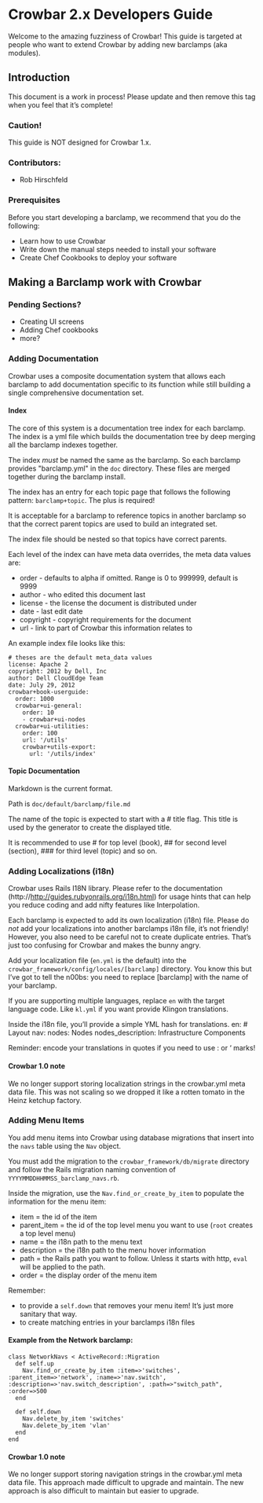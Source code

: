 # Crowbar 2.x Developers Guide

Welcome to the amazing fuzziness of Crowbar!  This guide is targeted at people who want to extend Crowbar by adding new barclamps (aka modules). 

## Introduction
This document is a work in process!  Please update and then remove this tag when you feel that it’s complete!

### Caution!

This guide is NOT designed for Crowbar 1.x.

### Contributors:

* Rob Hirschfeld

### Prerequisites

Before you start developing a barclamp, we recommend that you do the following:

*	Learn how to use Crowbar
*	Write down the manual steps needed to install your software
*	Create Chef Cookbooks to deploy your software


## Making a Barclamp work with Crowbar

### Pending Sections?

* Creating UI screens
* Adding Chef cookbooks
* more?

### Adding Documentation

Crowbar uses a composite documentation system that allows each barclamp to add documentation specific to its function while still building a single comprehensive documentation set.

#### Index
The core of this system is a documentation tree index for each barclamp.  The index is a yml file which builds the documentation tree by deep merging all the barclamp indexes together.

The index _must_ be named the same as the barclamp.  So each barclamp provides "barclamp.yml" in the `doc` directory.  These files are merged together during the barclamp install. 

The index has an entry for each topic page that follows the following pattern: `barclamp+topic`.  The plus is required!

It is acceptable for a barclamp to reference topics in another barclamp so that the correct parent topics are used to build an integrated set.

The index file should be nested so that topics have correct parents.

Each level of the index can have meta data overrides, the meta data values are:

* order - defaults to alpha if omitted.  Range is 0 to 999999, default is 9999
* author - who edited this document last
* license - the license the document is distributed under
* date - last edit date
* copyright - copyright requirements for the document
* url - link to part of Crowbar this information relates to

An example index file looks like this:

    # theses are the default meta_data values
    license: Apache 2
    copyright: 2012 by Dell, Inc
    author: Dell CloudEdge Team
    date: July 29, 2012
    crowbar+book-userguide:
      order: 1000
      crowbar+ui-general:
        order: 10
        - crowbar+ui-nodes
      crowbar+ui-utilities:
        order: 100
        url: '/utils'
        crowbar+utils-export:
          url: '/utils/index'

#### Topic Documentation

Markdown is the current format.

Path is `doc/default/barclamp/file.md`

The name of the topic is expected to start with a # title flag.  This title is used by the generator to create the displayed title.

It is recommended to use # for top level (book), ## for second level (section), ### for third level (topic) and so on.

### Adding Localizations (i18n)

Crowbar uses Rails I18N library.  Please refer to the documentation (http://http://guides.rubyonrails.org/i18n.html) for usage hints that can help you reduce coding and add nifty features like Interpolation.

Each barclamp is expected to add its own localization (i18n) file.  Please do _not_ add your localizations into another barclamps i18n file, it’s not friendly!  However, you also need to be careful not to create duplicate entries.  That’s just too confusing for Crowbar and makes the bunny angry.

Add your localization file (`en.yml` is the default) into the `crowbar_framework/config/locales/[barclamp]` directory.  You know this but I’ve got to tell the n00bs: you need to replace [barclamp] with the name of your barclamp.

If you are supporting multiple languages, replace `en` with the target language code.  Like `kl.yml` if you want provide Klingon translations.

Inside the i18n file, you’ll provide a simple YML hash for translations.
    en:
      # Layout
      nav:
        nodes: Nodes
        nodes_description: Infrastructure Components

Reminder: encode your translations in quotes if you need to use : or ‘ marks!

#### Crowbar 1.0 note
We no longer support storing localization strings in the crowbar.yml meta data file.  This was not scaling so we dropped it like a rotten tomato in the Heinz ketchup factory. 

### Adding Menu Items

You add menu items into Crowbar using database migrations that insert into the `navs` table using the `Nav` object.

You must add the migration to the `crowbar_framework/db/migrate` directory and follow the Rails migration naming convention of `YYYYMMDDHHMMSS_barclamp_navs.rb`.

Inside the migration, use the `Nav.find_or_create_by_item` to populate the information for the menu item:

*	item = the id of the item
*	parent_item = the id of the top level menu you want to use (`root` creates a top level menu)
*	name = the i18n path to the menu text
*	description = the i18n path to the menu hover information
*	path = the Rails path you want to follow.  Unless it starts with http, `eval` will be applied to the path.
*	order = the display order of the menu item

Remember:

*	to provide a `self.down` that removes your menu item!  It’s just more sanitary that way.
*	to create matching entries in your barclamps i18n files

#### Example from the Network barclamp:
    class NetworkNavs < ActiveRecord::Migration
      def self.up
        Nav.find_or_create_by_item :item=>'switches', :parent_item=>'network', :name=>'nav.switch', :description=>'nav.switch_description', :path=>"switch_path", :order=>500
      end
    
      def self.down
        Nav.delete_by_item 'switches'
        Nav.delete_by_item 'vlan'
      end
    end

#### Crowbar 1.0 note

We no longer support storing navigation strings in the crowbar.yml meta data file.  This approach made difficult to upgrade and maintain.  The new approach is also difficult to maintain but easier to upgrade.
